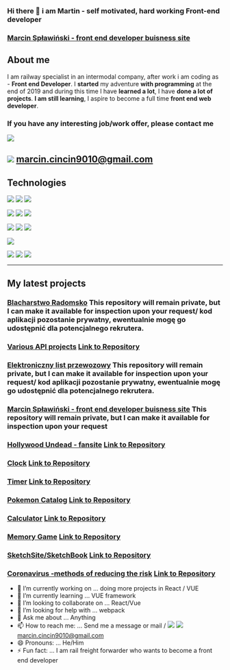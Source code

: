 ### Hi there 👋 i am Martin - self motivated, hard working Front-end developer

### [Marcin Spławiński - front end developer buisness site](https://marcinsplawinski.netlify.app/     "Marcin Spławiński - front end developer buisness site")

## About me

I am railway specialist in an intermodal company, after work i am coding as -  **Front end Developer**.
I **started** my adventure **with programming** at the end of 2019 and during this time I have **learned a lot**, I have **done a lot of projects**. **I am still learning**, I aspire to become a full time **front end web developer**.

### If you have any interesting job/work offer, please contact me

[![](https://img.shields.io/badge/-Linkedin-%230077B5?logo=linkedin)](https://www.linkedin.com/in/marcinsplawinskiprogramistajavascript/ "![](https://img.shields.io/badge/-Linkedin-%230077B5?logo=linkedin)")

![](https://img.shields.io/badge/-Gmail-orange?logo=gmail) marcin.cincin9010@gmail.com
------------
## Technologies

![](https://img.shields.io/badge/-HTML5-orange?logo=html5)
![](https://img.shields.io/badge/-CSS3-%231572B6?logo=CSS3)
![](https://img.shields.io/badge/-JavaScript-%23000?logo=javascript)

![](https://img.shields.io/badge/-Sass-%23000?logo=sass)
![](https://img.shields.io/badge/-Tailwind%20CSS-%23000?logo=tailwind-css)
![](https://img.shields.io/badge/-GraphQL-%23000?logo=GraphQL)

![](https://img.shields.io/badge/-VUE3-%23000?logo=vue.js)
![](https://img.shields.io/badge/-Gridsome-%23000?logo=gridsome)
![](https://img.shields.io/badge/-NUXT-%23000?logo=nuxt.js)

![](https://img.shields.io/badge/-React-%23000?logo=react)

![](https://img.shields.io/badge/-Visual%20Studio%20Code-%23000?logo=visual-studio-code)
![](https://img.shields.io/badge/-Git-%23000?logo=git)
![](https://img.shields.io/badge/-Adobe%20xD-%23000?logo=adobe-xd)

------------

## My latest projects


### [Blacharstwo Radomsko](https://blacharstwo-radomsko.pl/     "Strona internetowa zakładu blacharskiego z Radomska")  This repository will remain private, but I can make it available for inspection upon your request/ kod aplikacji pozostanie prywatny, ewentualnie mogę go udostępnić dla potencjalnego rekrutera.
### [Various API projects](https://various-api.netlify.app/ "Various API projects") [Link to Repository](https://github.com/yakuza16/Various-API "Link to Repository")
### [Elektroniczny list przewozowy](https://elp.netlify.app/     "Aplikacja pozwalająca na stworzenie pociągu - dodanie podstawowych informacji o nadawcy przesyłki oraz odbiorcy. Dodanie wagonów i kontenerów. Oraz wygenerowanie kodu XML który należy skopiować do np. notatnika i zapisać z rozszerzeniem .xml. Plik zaczytuje się do systemu Elektroniczny List Przewozowy co pozwala nadać pociąg")  This repository will remain private, but I can make it available for inspection upon your request/ kod aplikacji pozostanie prywatny, ewentualnie mogę go udostępnić dla potencjalnego rekrutera.
### [Marcin Spławiński - front end developer buisness site](https://marcinsplawinski.netlify.app/     "Marcin Spławiński - front end developer buisness site")  This repository will remain private, but I can make it available for inspection upon your request
### [Hollywood Undead - fansite](https://vigilant-colden-87f5c6.netlify.app/     "Hollywood Undead - fansite")    [Link to Repository](https://github.com/yakuza16/hollywood-undead-fan-site "Link to Repository")
### [Clock](https://yakuza16.github.io/Clock/      "Clock")  [Link to Repository](https://github.com/yakuza16/Clock "Link to Repository")
### [Timer](https://yakuza16.github.io/Timer/      "Timer")  [Link to Repository](https://github.com/yakuza16/Timer "Link to Repository")
### [Pokemon Catalog](https://yakuza16.github.io/Pokemon-catalog/.   "Pokemon Catalog")  [Link to Repository](https://github.com/yakuza16/Pokemon-catalog "Link to Repository")
### [Calculator](https://yakuza16.github.io/Calc/ "Calculator")  [Link to Repository](https://github.com/yakuza16/Calc "Link to Repository")
### [Memory Game](https://yakuza16.github.io/Memory-Game/ "Memory Game")  [Link to Repository](https://github.com/yakuza16/Memory-Game "Link to Repository")
### [SketchSite/SketchBook](https://yakuza16.github.io/SketchSite/ "SketchSite/SketchBook")  [Link to Repository](https://github.com/yakuza16/SketchSite "Link to Repository")
### [Coronavirus -methods of reducing the risk](https://yakuza16.github.io/COVID19-Ways-of-reducing-the-risk/ "Coronavirus -methods of reducing the risk")  [Link to Repository](https://github.com/yakuza16/COVID19-Ways-of-reducing-the-risk "Link to Repository")


- 🔭 I’m currently working on ... doing more projects in React / VUE
- 🌱 I’m currently learning ... VUE framework
- 👯 I’m looking to collaborate on ... React/Vue
- 🤔 I’m looking for help with ... webpack
- 💬 Ask me about ... Anything
- 📫 How to reach me: ... Send me a message or mail / [![](https://img.shields.io/badge/-Linkedin-%230077B5?logo=linkedin)](https://www.linkedin.com/in/marcinsplawinskiprogramistajavascript/ "![](https://img.shields.io/badge/-Linkedin-%230077B5?logo=linkedin)")  ![](https://img.shields.io/badge/-Gmail-orange?logo=gmail) marcin.cincin9010@gmail.com
- 😄 Pronouns: ... He/Him
- ⚡ Fun fact: ... I am rail freight forwarder who wants to become a front end developer

